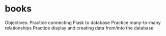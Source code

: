# books
Objectives: Practice connecting Flask to database Practice many-to-many relationships Practice display and creating data from/into the database

